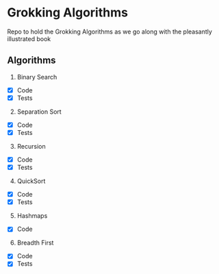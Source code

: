 # Grokking Algorithms

Repo to hold the Grokking Algorithms as we go along with the pleasantly illustrated book 

## Algorithms 

1. Binary Search
- [x] Code 
- [x] Tests
2. Separation Sort
- [x] Code 
- [x] Tests
3. Recursion
- [x] Code 
- [x] Tests
4. QuickSort
- [x] Code 
- [x] Tests
5. Hashmaps
- [x] Code 
6. Breadth First
- [x] Code 
- [x] Tests 
